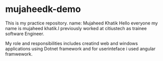 # mujaheedk-demo
This is my practice repository.
name: Mujaheed Khatik
Hello everyone my name is mujaheed khatik.I previously worked at citiustech as trainee software Engineer.

My role and responsibilities includes creatind web and windows applications using Dotnet framework and for userinteface i used angular framwework.

